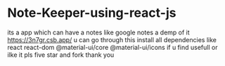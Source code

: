 # Note-Keeper-using-react-js
 its a app which can have a notes  like google notes
a demp of it  https://3n7gr.csb.app/ u can go through this 
install all dependencies like react react-dom @material-ui/core @material-ui/icons
 if u find usefull or ilke it pls five star and fork 
 thank you
